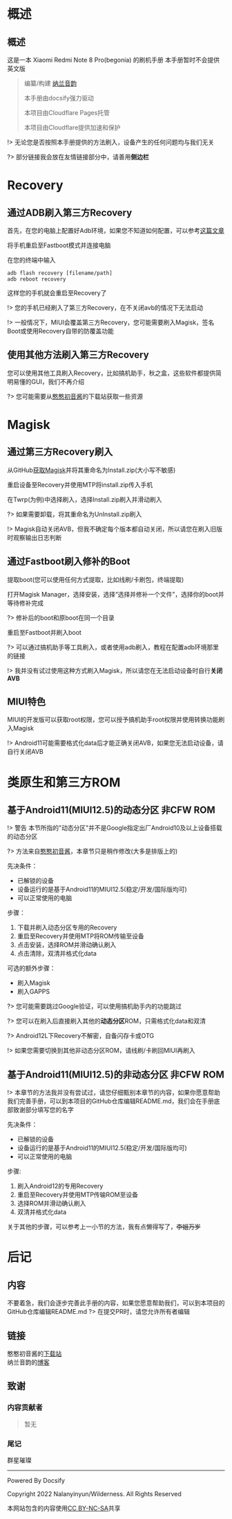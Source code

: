 # 概述
## 概述
这是一本 Xiaomi Redmi Note 8 Pro(begonia) 的刷机手册
本手册暂时不会提供英文版
> 编纂/构建 [纳兰音韵](https://nalanyinyun.ml)
> 
> 本手册由docsify强力驱动
> 
> 本项目由Cloudflare Pages托管
> 
> 本项目由Cloudflare提供加速和保护

!> 无论您是否按照本手册提供的方法刷入，设备产生的任何问题均与我们无关

?> 部分链接我会放在友情链接部分中，请善用**侧边栏**


# Recovery
## 通过ADB刷入第三方Recovery
首先，在您的电脑上配置好Adb环境，如果您不知道如何配置，可以参考[这篇文章](https://blog.nalanyinyun.ml/p/adb-flash/)

将手机重启至Fastboot模式并连接电脑

在您的终端中输入
```
adb flash recovery [filename/path]
adb reboot recovery
```
这样您的手机就会重启至Recovery了

!> 您的手机已经刷入了第三方Recovery，在不关闭avb的情况下无法启动

!> 一般情况下，MIUI会覆盖第三方Recovery，您可能需要刷入Magisk，签名Boot或使用Recovery自带的防覆盖功能

## 使用其他方法刷入第三方Recovery
您可以使用其他工具刷入Recovery，比如搞机助手，秋之盒，这些软件都提供简明易懂的GUI，我们不再介绍

?> 您可能需要从[憨憨初音酱](https://wxdowmloads.cn/)的下载站获取一些资源

# Magisk
## 通过第三方Recovery刷入
从GitHub[获取Magisk](https://github.com/topjohnwu/Magisk)并将其重命名为Install.zip(大小写不敏感)

重启设备至Recovery并使用MTP将install.zip传入手机

在Twrp(为例)中选择刷入，选择Install.zip刷入并滑动刷入

?> 如果需要卸载，将其重命名为UnInstall.zip刷入

!> Magisk自动关闭AVB，但我不确定每个版本都自动关闭，所以请您在刷入旧版时观察输出日志判断
## 通过Fastboot刷入修补的Boot
提取boot(您可以使用任何方式提取，比如线刷/卡刷包，终端提取)

打开Magisk Manager，选择安装，选择“选择并修补一个文件”，选择你的boot并等待修补完成

?> 修补后的boot和原boot在同一个目录

重启至Fastboot并刷入boot

?> 可以通过搞机助手等工具刷入，或者使用adb刷入，教程在配置adb环境那里的链接

!> 我并没有试过使用这种方式刷入Magisk，所以请您在无法启动设备时自行**关闭AVB**

## MIUI特色
MIUI的开发版可以获取root权限，您可以授予搞机助手root权限并使用转换功能刷入Magisk

!> Android11可能需要格式化data后才能正确关闭AVB，如果您无法启动设备，请自行关闭AVB

# 类原生和第三方ROM

## 基于Android11(MIUI12.5)的动态分区 非CFW ROM

!> 警告 本节所指的"动态分区"并不是Google指定出厂Android10及以上设备搭载的动态分区

?> 方法来自[憨憨初音酱](http://www.coolapk.com/u/3430069)，本章节只是稍作修改(大多是排版上的)

先决条件：
- 已解锁的设备
- 设备运行的是基于Android11的MIUI12.5(稳定/开发/国际版均可)
- 可以正常使用的电脑

步骤：
1. 下载并刷入动态分区专用的Recovery
2. 重启至Recovery并使用MTP将ROM传输至设备
3. 点击安装，选择ROM并滑动确认刷入
4. 点击清除，双清并格式化data

可选的额外步骤：
- 刷入Magisk
- 刷入GAPPS

?> 您可能需要跳过Google验证，可以使用搞机助手内的功能跳过

?> 您可以在刷入后直接刷入其他的**动态分区**ROM，只需格式化data和双清

?> Android12L下Recovery不解密，自备闪存卡或OTG

!> 如果您需要切换到其他非动态分区ROM，请线刷/卡刷回MIUI再刷入

## 基于Android11(MIUI12.5)的非动态分区 非CFW ROM
!> 本章节的方法我并没有尝试过，请您仔细甄别本章节的内容，如果你愿意帮助我们完善手册，可以到本项目的GitHub仓库编辑README.md，我们会在手册底部致谢部分填写您的名字

先决条件：
- 已解锁的设备
- 设备运行的是基于Android11的MIUI12.5(稳定/开发/国际版均可)
- 可以正常使用的电脑

步骤:
1. 刷入Android12的专用Recovery
2. 重启至Recovery并使用MTP传输ROM至设备
3. 选择ROM并滑动确认刷入
4. 双清并格式化data

关于其他的步骤，可以参考上一小节的方法，我有点懒得写了，~~李姐万岁~~

# 后记
## 内容
不要着急，我们会逐步完善此手册的内容，如果您愿意帮助我们，可以到本项目的GitHub仓库编辑README.md
?> 在提交PR时，请您允许所有者编辑
## 链接
憨憨初音酱的[下载站](https://wxdowmloads.cn/)  
纳兰音韵的[博客](https://blog.nalanyinyun.ml)
## 致谢
### 内容贡献者
> 暂无

### 尾记
群星璀璨

--------
Powered By Docsify

Copyright 2022 Nalanyinyun/Wilderness. All Rights Reserved

本网站包含的内容使用[CC BY-NC-SA](https://creativecommons.org/licenses/by-nc-sa/4.0/deed.zh)共享












